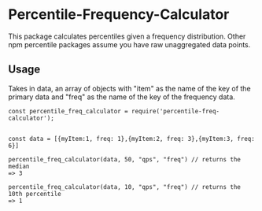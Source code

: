 # Percentile-Frequency-Calculator

This package calculates percentiles given a frequency distribution. Other npm percentile packages assume you have raw unaggregated data points.

## Usage
Takes in data, an array of objects with "item" as the name of the key of the primary data and "freq" as the name of the key of the frequency data.

```
const percentile_freq_calculator = require('percentile-freq-calculator');


const data = [{myItem:1, freq: 1},{myItem:2, freq: 3},{myItem:3, freq: 6}]

percentile_freq_calculator(data, 50, "qps", "freq") // returns the median
=> 3

percentile_freq_calculator(data, 10, "qps", "freq") // returns the 10th percentile
=> 1


```
